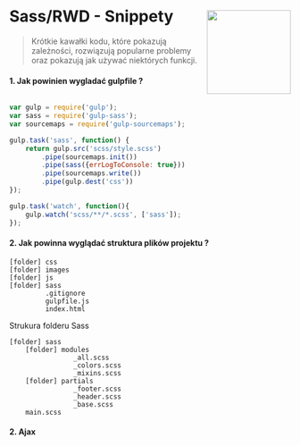 <img src="http://coderslab.pl/wp-content/uploads/2016/03/logo-v2.png" align="right" style="width:150px; margin-top:45px"/>

# Sass/RWD - Snippety
> Krótkie kawałki kodu, które pokazują zależności, rozwiązują popularne problemy oraz pokazują jak używać niektórych funkcji.

#### 1. Jak powinien wygladać gulpfile ?

```JavaScript

var gulp = require('gulp');
var sass = require('gulp-sass');
var sourcemaps = require('gulp-sourcemaps');

gulp.task('sass', function() {
    return gulp.src('scss/style.scss')
        .pipe(sourcemaps.init())
        .pipe(sass({errLogToConsole: true}))
        .pipe(sourcemaps.write())
        .pipe(gulp.dest('css'))
});

gulp.task('watch', function(){
    gulp.watch('scss/**/*.scss', ['sass']);
});
```

#### 2. Jak powinna wyglądać struktura plików projektu ?

```
[folder] css
[folder] images
[folder] js
[folder] sass
         .gitignore
         gulpfile.js
         index.html
```
Strukura folderu Sass
```
[folder] sass
    [folder] modules
                _all.scss
                _colors.scss
                _mixins.scss
    [folder] partials
                _footer.scss
                _header.scss
                _base.scss
    main.scss
```


#### 2. Ajax
